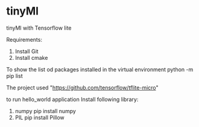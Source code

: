 # tinyMl
tinyMl with Tensorflow lite

Requirements:

1. Install Git
2. Install cmake
     
To show the list od packages installed in the virtual environment 
  python -m pip list

The project used "https://github.com/tensorflow/tflite-micro"

to run hello_world application 
Install following library:

1. numpy
       pip install numpy
2. PIL
       pip install Pillow
